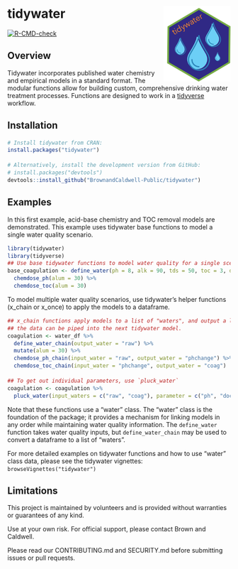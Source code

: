 
<!-- README.md is generated from README.Rmd. Please edit that file -->

# tidywater <img src="man/figures/tidywaterlogo.png" align="right" height = "170" />

<!-- badges: start -->

[![R-CMD-check](https://github.com/BrownandCaldwell-Public/tidywater/actions/workflows/R-CMD-check.yaml/badge.svg)](https://github.com/BrownandCaldwell-Public/tidywater/actions/workflows/R-CMD-check.yaml)
<!-- badges: end -->

## Overview

Tidywater incorporates published water chemistry and empirical models in
a standard format. The modular functions allow for building custom,
comprehensive drinking water treatment processes. Functions are designed
to work in a [tidyverse](https://www.tidyverse.org/) workflow.

## Installation

``` r
# Install tidywater from CRAN:
install.packages("tidywater")

# Alternatively, install the development version from GitHub:
# install.packages("devtools")
devtools::install_github("BrownandCaldwell-Public/tidywater")
```

## Examples

In this first example, acid-base chemistry and TOC removal models are
demonstrated. This example uses tidywater base functions to model a
single water quality scenario.

``` r
library(tidywater)
library(tidyverse)
## Use base tidywater functions to model water quality for a single scenario.
base_coagulation <- define_water(ph = 8, alk = 90, tds = 50, toc = 3, doc = 2.8, uv254 = 0.08) %>%
  chemdose_ph(alum = 30) %>%
  chemdose_toc(alum = 30)
```

To model multiple water quality scenarios, use tidywater’s helper
functions (x_chain or x_once) to apply the models to a dataframe.

``` r
## x_chain functions apply models to a list of "waters", and output a list of "waters" so that
## the data can be piped into the next tidywater model.
coagulation <- water_df %>%
  define_water_chain(output_water = "raw") %>%
  mutate(alum = 30) %>%
  chemdose_ph_chain(input_water = "raw", output_water = "phchange") %>%
  chemdose_toc_chain(input_water = "phchange", output_water = "coag")

## To get out individual parameters, use `pluck_water`
coagulation <- coagulation %>%
  pluck_water(input_waters = c("raw", "coag"), parameter = c("ph", "doc"))
```

Note that these functions use a “water” class. The “water” class is the
foundation of the package; it provides a mechanism for linking models in
any order while maintaining water quality information. The
`define_water` function takes water quality inputs, but
`define_water_chain` may be used to convert a dataframe to a list of
“waters”.

For more detailed examples on tidywater functions and how to use “water”
class data, please see the tidywater vignettes:
`browseVignettes("tidywater")`

## Limitations

This project is maintained by volunteers and is provided without
warranties or guarantees of any kind.

Use at your own risk. For official support, please contact Brown and
Caldwell.

Please read our CONTRIBUTING.md and SECURITY.md before submitting issues
or pull requests.
